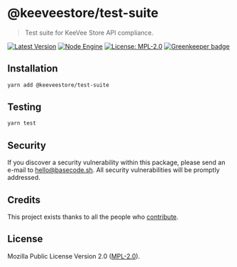 # @keeveestore/test-suite

> Test suite for KeeVee Store API compliance.

[![Latest Version](https://badgen.now.sh/npm/v/@keeveestore/test-suite)](https://www.npmjs.com/package/@keeveestore/test-suite)
[![Node Engine](https://badgen.now.sh/npm/node/@keeveestore/test-suite)](https://www.npmjs.com/package/@keeveestore/test-suite)
[![License: MPL-2.0](https://badgen.now.sh/badge/license/MPL-2.0/green)](https://mozilla.org/MPL/2.0/) [![Greenkeeper badge](https://badges.greenkeeper.io/keeveestore/test-suite.svg)](https://greenkeeper.io/)

## Installation

```bash
yarn add @keeveestore/test-suite
```

## Testing

```bash
yarn test
```

## Security

If you discover a security vulnerability within this package, please send an e-mail to hello@basecode.sh. All security vulnerabilities will be promptly addressed.

## Credits

This project exists thanks to all the people who [contribute](../../contributors).

## License

Mozilla Public License Version 2.0 ([MPL-2.0](./LICENSE)).
